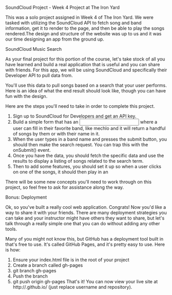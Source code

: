 SoundCloud Project - Week 4 Project at The Iron Yard

This was a solo project assigned in Week 4 of The Iron Yard. 
We were tasked with utilizing the SoundCloud API to fetch song and band information, get it to render to the page, and then be able to play the songs rendered.The design and structure of the website was up to us and it was our time designing an app from the ground up.


SoundCloud Music Search  

As your final project for this portion of the course, let's take stock of all you have learned and build a real application that is useful and you can share with friends. For this app, we will be using SoundCloud and specifically their Developer API to pull data from.

You'll use this data to pull songs based on a search that your user performs. Here is an idea of what the end result should look like, though you can have fun with the design.

Here are the steps you'll need to take in order to complete this project.

1. Sign up to SoundCloud for Developers and get an API key.
2. Build a simple form that has an <input> where a user can fill in their favorite band, like mechlo and it will return a handful of songs by them or with their name in it.
3. When the user types in a band name and presses the submit button, you should then make the search request. You can trap this with the onSubmit() event.
4. Once you have the data, you should fetch the specific data and use the results to display a listing of songs related to the search term.
5. Then to add some features, you should set it up so when a user clicks on one of the songs, it should then play in an <audio> tag that you've also added to the page.
Hints & Tips  

There will be some new concepts you'll need to work through on this project, so feel free to ask for assistance along the way.

Bonus: Deployment  

Ok, so you've built a really cool web application. Congrats! Now you'd like a way to share it with your friends. There are many deployment strategies you can take and your instructor might have others they want to share, but let's talk through a really simple one that you can do without adding any other tools.

Many of you might not know this, but GitHub has a deployment tool built in that's free to use. It's called GitHub Pages, and it's pretty easy to use. Here is how:

1. Ensure your index.html file is in the root of your project
2. Create a branch called gh-pages
3. git branch gh-pages
4. Push the branch
5. git push origin gh-pages
That's it!
You can now view your live site at http://<username>.github.io/<repository> (just replace username and repository).

